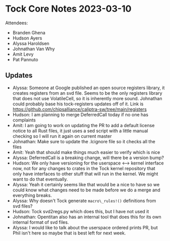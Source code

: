 # Tock Core Notes 2023-03-10

Attendees:
 - Branden Ghena
 - Hudson Ayers
 - Alyssa Haroldsen
 - Johnathan Van Why
 - Amit Levy
 - Pat Pannuto

## Updates
* Alyssa: Someone at Google published an open source registers library,
  it creates registers from an svd file.
  Seems to be the only registers library that does not use VolatileCell, so it is
  inherently more sound. Johnathan could probably base his tock-registers
  updates off of it. Link is https://github.com/chipsalliance/caliptra-sw/tree/main/registers
* Hudson: I am planning to merge DeferredCall today if no one has complaints
* Amit: I am going to work on updating the PR to add a default license notice
  to all Rust files, it just uses a sed script with a little manual checking so
  I will run it again on current master
* Johnathan: Make sure to update the .lcignore file so it checks all the files
* Amit: Yeah that should make things much easier to verify which is nice
* Alyssa: DeferredCall is a breaking change, will there be a version bump?
* Hudson: We only have versioning for the userspace <--> kernel interface now,
  not for any changes to crates in the Tock kernel repository that only have interfaces
  to other stuff that will run in the kernel. We might want to do that eventually.
* Alyssa: Yeah it certainly seems like that would be a nice to have so we could know what changes need
  to be made before we do a merge and everything breaks.
* Alyssa: Why doesn't Tock generate `macro\_rules!()` definitions from svd files?
* Hudson: Tock svd2regs.py which does this, but I have not used it
* Johnathan: Opentitan also has an internal tool that does this for its own internal format of svd files.
* Alyssa: I would like to talk about the userspace ordered prints PR, but Phil
  isn't here so maybe that is best left for next week.
